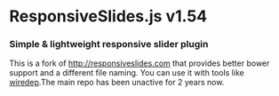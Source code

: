 # ResponsiveSlides.js v1.54
### Simple & lightweight responsive slider plugin


This is a fork of http://responsiveslides.com that provides better bower support and a different file naming.
You can use it with tools like [wiredep](https://github.com/taptapship/wiredep).The main repo has been unactive for 2 years now. 
